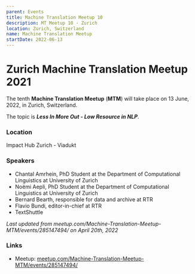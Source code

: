 ```yaml
---
parent: Events
title: Machine Translation Meetup 10
description: MT Meetup 10 - Zurich
location: Zurich, Switzerland
name: Machine Translation Meetup
startDate: 2022-06-13
---
```


# Zurich Machine Translation Meetup 2021

The tenth **Machine Translation Meetup** (**MTM**) will take place on 13 June, 2022, in Zurich, Switzerland.

The topic is ***Less In More Out - Low Resource in NLP***.

### Location

Impact Hub Zurich - Viadukt

### Speakers

- Chantal Amrhein, PhD Student at the Department of Computational Linguistics at University of Zurich
- Noëmi Aepli, PhD Student at the Department of Computational Linguistics at University of Zurich
- Bernard Bearth, responsible for data and archive at RTR
- Flavio Bundi, editor-in-chief at RTR
- TextShuttle

*Last updated from meetup.com/Machine-Translation-Meetup-MTM/events/285147494/ on April 20th, 2022*

### Links

- Meetup: [meetup.com/Machine-Translation-Meetup-MTM/events/285147494/](https://www.meetup.com/Machine-Translation-Meetup-MTM/events/285147494/)

